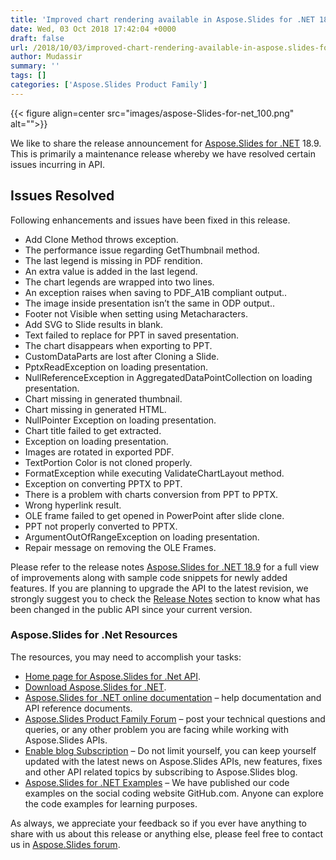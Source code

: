 ```yaml
---
title: 'Improved chart rendering available in Aspose.Slides for .NET 18.9'
date: Wed, 03 Oct 2018 17:42:04 +0000
draft: false
url: /2018/10/03/improved-chart-rendering-available-in-aspose.slides-for-.net-18.9/
author: Mudassir
summary: ''
tags: []
categories: ['Aspose.Slides Product Family']
---
```




{{< figure align=center src="images/aspose-Slides-for-net_100.png" alt="">}}


  
We like to share the release announcement for [Aspose.Slides for .NET][1] 18.9. This is primarily a maintenance release whereby we have resolved certain issues incurring in API.

## Issues Resolved

Following enhancements and issues have been fixed in this release.

*   Add Clone Method throws exception.
*   The performance issue regarding GetThumbnail method.
*   The last legend is missing in PDF rendition.
*   An extra value is added in the last legend.
*   The chart legends are wrapped into two lines.
*   An exception raises when saving to PDF\_A1B compliant output..
*   The image inside presentation isn’t the same in ODP output..
*   Footer not Visible when setting using Metacharacters.
*   Add SVG to Slide results in blank.
*   Text failed to replace for PPT in saved presentation.
*   The chart disappears when exporting to PPT.
*   CustomDataParts are lost after Cloning a Slide.
*   PptxReadException on loading presentation.
*   NullReferenceException in AggregatedDataPointCollection on loading presentation.
*   Chart missing in generated thumbnail.
*   Chart missing in generated HTML.
*   NullPointer Exception on loading presentation.
*   Chart title failed to get extracted.
*   Exception on loading presentation.
*   Images are rotated in exported PDF.
*   TextPortion Color is not cloned properly.
*   FormatException while executing ValidateChartLayout method.
*   Exception on converting PPTX to PPT.
*   There is a problem with charts conversion from PPT to PPTX.
*   Wrong hyperlink result.
*   OLE frame failed to get opened in PowerPoint after slide clone.
*   PPT not properly converted to PPTX.
*   ArgumentOutOfRangeException on loading presentation.
*   Repair message on removing the OLE Frames.

Please refer to the release notes [Aspose.Slides for .NET 18.9][2] for a full view of improvements along with sample code snippets for newly added features. If you are planning to upgrade the API to the latest revision, we strongly suggest you to check the [Release Notes][3] section to know what has been changed in the public API since your current version.

### Aspose.Slides for .Net Resources

The resources, you may need to accomplish your tasks:

*   [Home page for Aspose.Slides for .Net API][4].
*   [Download Aspose.Slides for .NET][5].
*   [Aspose.Slides for .NET online documentation][6] – help documentation and API reference documents.
*   [Aspose.Slides Product Family Forum][7] – post your technical questions and queries, or any other problem you are facing while working with Aspose.Slides APIs.
*   [Enable blog Subscription][8] – Do not limit yourself, you can keep yourself updated with the latest news on Aspose.Slides APIs, new features, fixes and other API related topics by subscribing to Aspose.Slides blog.
*   [Aspose.Slides for .NET Examples][9] – We have published our code examples on the social coding website GitHub.com. Anyone can explore the code examples for learning purposes.

As always, we appreciate your feedback so if you ever have anything to share with us about this release or anything else, please feel free to contact us in [Aspose.Slides forum][10].




[1]: https://products.aspose.com/slides/net
[2]: https://docs.aspose.com/display/slidesnet/Aspose.Slides+for+.NET+18.9+Release+Notes
[3]: https://docs.aspose.com/display/slidesnet/Aspose.Slides+for+.NET+18.9+Release+Notes "Release Notes section"
[4]: https://products.aspose.com/slides/net
[5]: https://downloads.aspose.com/slides/net/new-releases/aspose.slides-for-.net-18.9/
[6]: https://docs.aspose.com/slides/net
[7]: https://forum.aspose.com/c/slides
[8]: https://blog.aspose.com/category/aspose-products/aspose-slides-product-family/
[9]: https://github.com/aspose-Slides/Aspose.Slides-for-.NET
[10]: https://forum.aspose.com/c/slides




